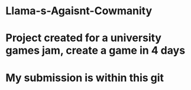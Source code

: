 # Llama-s-Agaisnt-Cowmanity
#
# Project created for a university games jam, create a game in 4 days
# My submission is within this git
